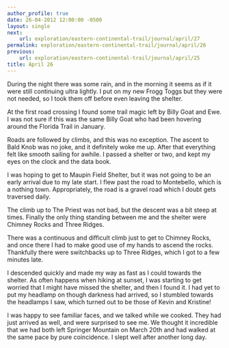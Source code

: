 ```yaml
---
author_profile: true
date: 26-04-2012 12:00:00 -0500
layout: single
next:
    url: exploration/eastern-continental-trail/journal/april/27
permalink: exploration/eastern-continental-trail/journal/april/26
previous:
    url: exploration/eastern-continental-trail/journal/april/25
title: April 26
---
```

During the night there was some rain, and in the morning it seems as if it were still continuing ultra lightly. I put on my new Frogg Toggs but they were not needed, so I took them off before even leaving the shelter.

At the first road crossing I found some trail magic left by Billy Goat and Ewe. I was not sure if this was the same Billy Goat who had been hovering around the Florida Trail in January.

Roads are followed by climbs, and this was no exception. The ascent to Bald Knob was no joke, and it definitely woke me up. After that everything felt like smooth sailing for awhile. I passed a shelter or two, and kept my eyes on the clock and the data book.

I was hoping to get to Maupin Field Shelter, but it was not going to be an early arrival due to my late start. I flew past the road to Montebello, which is a nothing town. Appropriately, the road is a gravel road which I doubt gets traversed daily.

The climb up to The Priest was not bad, but the descent was a bit steep at times. Finally the only thing standing between me and the shelter were Chimney Rocks and Three Ridges.

There was a continuous and difficult climb just to get to Chimney Rocks, and once there I had to make good use of my hands to ascend the rocks. Thankfully there were switchbacks up to Three Ridges, which I got to a few minutes late.

I descended quickly and made my way as fast as I could towards the shelter. As often happens when hiking at sunset, I was starting to get worried that I might have missed the shelter, and then I found it. I had yet to put my headlamp on though darkness had arrived, so I stumbled towards the headlamps I saw, which turned out to be those of Kevin and Kristine!

I was happy to see familiar faces, and we talked while we cooked. They had just arrived as well, and were surprised to see me. We thought it incredible that we had both left Springer Mountain on March 20th and had walked at the same pace by pure coincidence. I slept well after another long day.